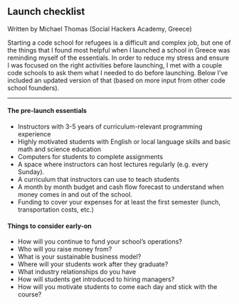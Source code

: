 ## Launch checklist

Written by Michael Thomas (Social Hackers Academy, Greece)

Starting a code school for refugees is a difficult and complex job, but one of the things that I found most helpful when I launched a school in Greece was reminding myself of the essentials. In order to reduce my stress and ensure I was focused on the right activities before launching, I met with a couple code schools to ask them what I needed to do before launching. Below I’ve included an updated version of that (based on more input from other code school founders).

------

#### The pre-launch essentials
- Instructors with 3-5 years of curriculum-relevant programming experience
- Highly motivated students with English or local language skills and basic math and science education
- Computers for students to complete assignments
- A space where instructors can host lectures regularly (e.g. every Sunday).
- A curriculum that instructors can use to teach students
- A month by month budget and cash flow forecast to understand when money comes in and out of the school.
- Funding to cover your expenses for at least the first semester (lunch, transportation costs, etc.)

#### Things to consider early-on

- How will you continue to fund your school’s operations?
- Who will you raise money from?
- What is your sustainable business model?
- Where will your students work after they graduate?
- What industry relationships do you have
- How will students get introduced to hiring managers?
- How will you motivate students to come each day and stick with the course?